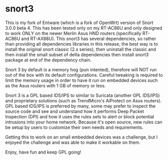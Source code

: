 # snort3
This is my fork of Entware (which is a fork of OpenWrt) version of Snort 3.0.0 beta 4.  This has been tested only on my RT-AC86U and only designed to work
ONLY on the newer Merlin Asus HND routers (specifically RT-AC86U and RT-AX88U).  This snort3 has several dependencies, so rather than providing
all dependencies libraries in this release, the best way is to install the original snort classic (2.x series), then uninstall the classic and then
install the small subset of delta dependencies then install snort3 package at end of the dependency chain.

Snort 3 by default is a memory hog (pun intented), therefore will NOT run out of the box with its default configurations.  Careful tweaking is required to
limit the memory usage in order to have it run on embedded devices such as the Asus routers with 1 GB of memory or less.

Snort 3 is a GPL based IDS/IPS to similar to Suricata (another GPL IDS/IPS) and proprietary solutions (such as TrendMicro's AiProtect on Asus routers).
GPL based IDS/IPS is preferred by many, some may prefer to inspect the source code and see and understand how it performs Deep Packet Inspection (DPI) and
how it uses the rules sets to alert or block potential intrusions into your home network.  Because it's open source, new rules can be setup by users to
customize their own needs and requirements.

Getting this to work on an small embedded devices was a challenge, but I enjoyed the challenge and was able to make it workable on them.

Enjoy, have fun and keep GPL going!
